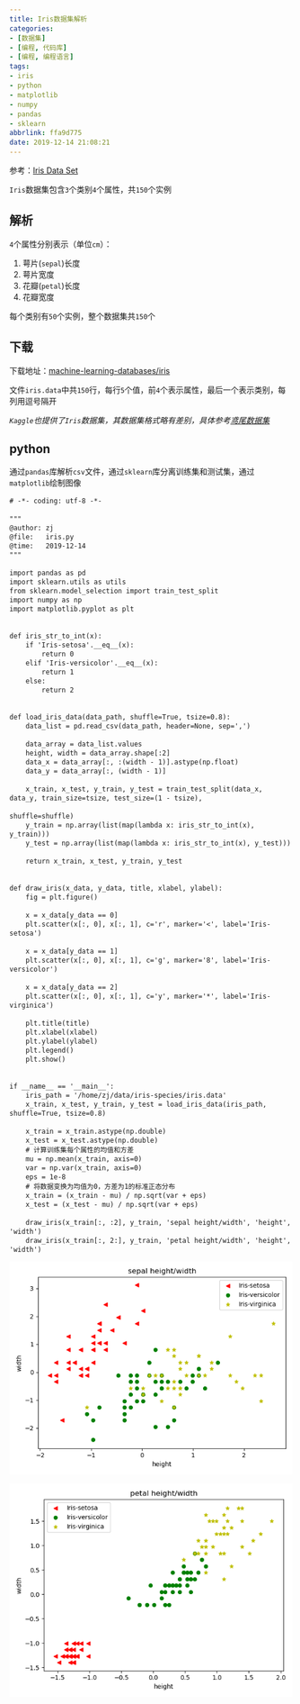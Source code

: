 ```yaml
---
title: Iris数据集解析
categories: 
- [数据集]
- [编程, 代码库]
- [编程, 编程语言]
tags: 
- iris
- python
- matplotlib
- numpy
- pandas
- sklearn
abbrlink: ffa9d775
date: 2019-12-14 21:08:21
---
```


参考：[Iris Data Set](http://archive.ics.uci.edu/ml/datasets/Iris)

`Iris`数据集包含`3`个类别`4`个属性，共`150`个实例

## 解析

`4`个属性分别表示（单位`cm`）：

1. 萼片(`sepal`)长度
2. 萼片宽度
3. 花瓣(`petal`)长度
4. 花瓣宽度

每个类别有`50`个实例，整个数据集共`150`个

## 下载

下载地址：[machine-learning-databases/iris](http://archive.ics.uci.edu/ml/machine-learning-databases/iris/)

文件`iris.data`中共`150`行，每行`5`个值，前`4`个表示属性，最后一个表示类别，每列用逗号隔开

*`Kaggle`也提供了`Iris`数据集，其数据集格式略有差别，具体参考[鸢尾数据集](https://zhujian.tech/posts/2626bec3.html)*

## python

通过`pandas`库解析`csv`文件，通过`sklearn`库分离训练集和测试集，通过`matplotlib`绘制图像

```
# -*- coding: utf-8 -*-

"""
@author: zj
@file:   iris.py
@time:   2019-12-14
"""

import pandas as pd
import sklearn.utils as utils
from sklearn.model_selection import train_test_split
import numpy as np
import matplotlib.pyplot as plt


def iris_str_to_int(x):
    if 'Iris-setosa'.__eq__(x):
        return 0
    elif 'Iris-versicolor'.__eq__(x):
        return 1
    else:
        return 2


def load_iris_data(data_path, shuffle=True, tsize=0.8):
    data_list = pd.read_csv(data_path, header=None, sep=',')

    data_array = data_list.values
    height, width = data_array.shape[:2]
    data_x = data_array[:, :(width - 1)].astype(np.float)
    data_y = data_array[:, (width - 1)]

    x_train, x_test, y_train, y_test = train_test_split(data_x, data_y, train_size=tsize, test_size=(1 - tsize),
                                                        shuffle=shuffle)
    y_train = np.array(list(map(lambda x: iris_str_to_int(x), y_train)))
    y_test = np.array(list(map(lambda x: iris_str_to_int(x), y_test)))

    return x_train, x_test, y_train, y_test


def draw_iris(x_data, y_data, title, xlabel, ylabel):
    fig = plt.figure()

    x = x_data[y_data == 0]
    plt.scatter(x[:, 0], x[:, 1], c='r', marker='<', label='Iris-setosa')

    x = x_data[y_data == 1]
    plt.scatter(x[:, 0], x[:, 1], c='g', marker='8', label='Iris-versicolor')

    x = x_data[y_data == 2]
    plt.scatter(x[:, 0], x[:, 1], c='y', marker='*', label='Iris-virginica')

    plt.title(title)
    plt.xlabel(xlabel)
    plt.ylabel(ylabel)
    plt.legend()
    plt.show()


if __name__ == '__main__':
    iris_path = '/home/zj/data/iris-species/iris.data'
    x_train, x_test, y_train, y_test = load_iris_data(iris_path, shuffle=True, tsize=0.8)

    x_train = x_train.astype(np.double)
    x_test = x_test.astype(np.double)
    # 计算训练集每个属性的均值和方差
    mu = np.mean(x_train, axis=0)
    var = np.var(x_train, axis=0)
    eps = 1e-8
    # 将数据变换为均值为0，方差为1的标准正态分布
    x_train = (x_train - mu) / np.sqrt(var + eps)
    x_test = (x_test - mu) / np.sqrt(var + eps)

    draw_iris(x_train[:, :2], y_train, 'sepal height/width', 'height', 'width')
    draw_iris(x_train[:, 2:], y_train, 'petal height/width', 'height', 'width')
```

![](/imgs/iris/iris-sepal.png)

![](/imgs/iris/iris-petal.png)